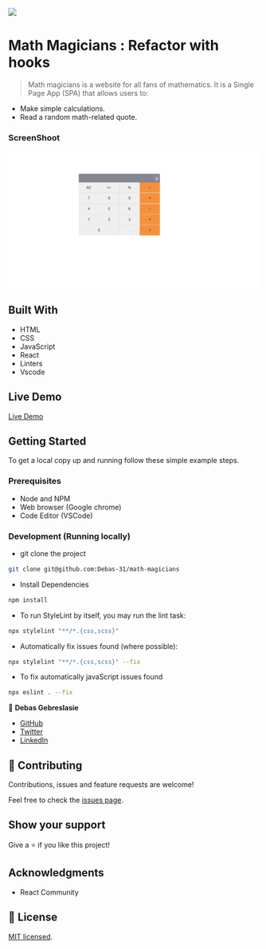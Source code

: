 ![](https://img.shields.io/badge/Microverse-blueviolet)

# Math Magicians : Refactor with hooks

> Math magicians is a website for all fans of mathematics. It is a Single Page App (SPA) that allows users to:
- Make simple calculations.
- Read a random math-related quote.



### ScreenShoot
![screenshot](./public/screenShoot.png)


## Built With

- HTML
- CSS 
- JavaScript 
- React
- Linters
- Vscode


## Live Demo

[Live Demo]()

## Getting Started

To get a local copy up and running follow these simple example steps.

### Prerequisites

- Node and NPM
- Web browser (Google chrome)
- Code Editor (VSCode)

### Development (Running locally)

- git clone the project

```bash 
git clone git@github.com:Debas-31/math-magicians
```

- Install Dependencies

```bash
npm install
```

- To run StyleLint by itself, you may run the lint task:

```bash
npx stylelint "**/*.{css,scss}"
```

- Automatically fix issues found (where possible):

```bash
npx stylelint "**/*.{css,scss}" --fix
```
- To fix automatically javaScript issues found
```bash
npx eslint . --fix
```

👤 **Debas Gebreslasie**

- [GitHub](https://github.com/Debas-31)
- [Twitter](https://twitter.com/DEBSH76956492)
- [LinkedIn](https://www.linkedin.com/in/debas-gebrengus)

## 🤝 Contributing

Contributions, issues and feature requests are welcome!

Feel free to check the [issues page](https://github.com/Debas-31/math-magicians-/issues).

## Show your support

Give a ⭐️ if you like this project!

## Acknowledgments

- React Community 

## 📝 License

[MIT licensed]().